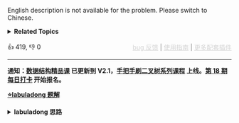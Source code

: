 English description is not available for the problem. Please switch to Chinese.
<details><summary><strong>Related Topics</strong></summary>设计 | 双指针 | 数据流 | 排序 | 堆（优先队列）</details><br>

<div>👍 419, 👎 0<span style='float: right;'><span style='color: gray;'><a href='https://github.com/labuladong/fucking-algorithm/discussions/939' target='_blank' style='color: lightgray;text-decoration: underline;'>bug 反馈</a> | <a href='https://labuladong.gitee.io/article/fname.html?fname=jb插件简介' target='_blank' style='color: lightgray;text-decoration: underline;'>使用指南</a> | <a href='https://labuladong.github.io/algo/images/others/%E5%85%A8%E5%AE%B6%E6%A1%B6.jpg' target='_blank' style='color: lightgray;text-decoration: underline;'>更多配套插件</a></span></span></div>

<div id="labuladong"><hr>

**通知：[数据结构精品课](https://aep.h5.xeknow.com/s/1XJHEO) 已更新到 V2.1，[手把手刷二叉树系列课程](https://aep.xet.tech/s/3YGcq3) 上线。[第 18 期每日打卡](https://aep.xet.tech/s/2PLO1n) 开始报名。**



<p><strong><a href="https://labuladong.github.io/article/slug.html?slug=shu-ju-liu-zhong-de-zhong-wei-shu-lcof" target="_blank">⭐️labuladong 题解</a></strong></p>
<details><summary><strong>labuladong 思路</strong></summary>

## 基本思路

这道题和 [295. 数据流的中位数](/problems/find-median-from-data-stream) 相同。

本题的核心思路是使用两个优先级队列。

![](https://labuladong.github.io/pictures/中位数/1.jpeg)


小的倒三角就是个大顶堆，梯形就是个小顶堆，中位数可以通过它们的堆顶元素算出来：

![](https://labuladong.github.io/pictures/中位数/2.jpeg)

**详细题解：[一道求中位数的算法题把我整不会了](https://labuladong.github.io/article/fname.html?fname=数据流中位数)**

**标签：二叉堆，[数学](https://mp.weixin.qq.com/mp/appmsgalbum?__biz=MzAxODQxMDM0Mw==&action=getalbum&album_id=2122023604245659649)**

## 解法代码

<div class="tab-panel"><div class="tab-nav">
<button data-tab-item="cpp" class="tab-nav-button btn " data-tab-group="default" onclick="switchTab(this)">cpp🤖</button>

<button data-tab-item="python" class="tab-nav-button btn " data-tab-group="default" onclick="switchTab(this)">python🤖</button>

<button data-tab-item="java" class="tab-nav-button btn active" data-tab-group="default" onclick="switchTab(this)">java🟢</button>

<button data-tab-item="go" class="tab-nav-button btn " data-tab-group="default" onclick="switchTab(this)">go🤖</button>

<button data-tab-item="javascript" class="tab-nav-button btn " data-tab-group="default" onclick="switchTab(this)">javascript🤖</button>
</div><div class="tab-content">
<div data-tab-item="cpp" class="tab-item " data-tab-group="default"><div class="highlight">

```cpp
// 注意：cpp 代码由 chatGPT🤖 根据我的 java 代码翻译，旨在帮助不同背景的读者理解算法逻辑。
// 本代码还未经过力扣测试，仅供参考，如有疑惑，可以参照我写的 java 代码对比查看。

class MedianFinder {
private:
    priority_queue<int, vector<int>, greater<int>> large; // 小顶堆
    priority_queue<int, vector<int>, less<int>> small; // 大顶堆
public:
    MedianFinder() {}/**<extend up -100>![](https://labuladong.github.io/pictures/中位数/2.jpeg) */
    double findMedian() {
        if(large.size() < small.size()) {
            return small.top();
        } else if(large.size() > small.size()) {
            return large.top();
        }
        return (large.top() + small.top()) / 2.0; //如果元素一样多，中位数就是两个堆顶元素平均数/**<extend up -100>![](https://labuladong.github.io/pictures/中位数/1.jpeg) */
    }
    
    void addNum(int num) {
        if(small.size() >= large.size()) {
            small.push(num);
            large.push(small.top());
            small.pop();
        } else {
            large.push(num);
            small.push(large.top());
            large.pop();
        }
    }
};
```

</div></div>

<div data-tab-item="python" class="tab-item " data-tab-group="default"><div class="highlight">

```python
# 注意：python 代码由 chatGPT🤖 根据我的 java 代码翻译，旨在帮助不同背景的读者理解算法逻辑。
# 本代码还未经过力扣测试，仅供参考，如有疑惑，可以参照我写的 java 代码对比查看。

from queue import PriorityQueue

class MedianFinder:
    def __init__(self):
        # 小顶堆
        self.large = PriorityQueue()
        # 大顶堆
        self.small = PriorityQueue(lambda a,b : b-a)

    def findMedian(self) -> float: # <extend up -100>![](https://labuladong.github.io/pictures/中位数/2.jpeg) #
        # 如果元素不一样多，多的那个堆的堆顶元素就是中位数
        if self.large.qsize() < self.small.qsize():
            return self.small.queue[0]
        elif self.large.qsize() > self.small.qsize():
            return self.large.queue[0]
        # 如果元素一样多，两个堆堆顶元素的平均数是中位数
        return (self.large.queue[0] + self.small.queue[0]) / 2.0 # <extend up -100>![](https://labuladong.github.io/pictures/中位数/1.jpeg) #

    def addNum(self, num: int) -> None:
        if self.small.qsize() >= self.large.qsize():
            self.small.put(num)
            self.large.put(self.small.get())
        else:
            self.large.put(num)
            self.small.put(self.large.get())
```

</div></div>

<div data-tab-item="java" class="tab-item active" data-tab-group="default"><div class="highlight">

```java
class MedianFinder {
    private PriorityQueue<Integer> large;
    private PriorityQueue<Integer> small;

    public MedianFinder() {
        // 小顶堆
        large = new PriorityQueue<>();
        // 大顶堆
        small = new PriorityQueue<>((a, b) -> {
            return b - a;
        });
    }

    public double findMedian() {/**<extend up -100>![](https://labuladong.github.io/pictures/中位数/2.jpeg) */
        // 如果元素不一样多，多的那个堆的堆顶元素就是中位数
        if (large.size() < small.size()) {
            return small.peek();
        } else if (large.size() > small.size()) {
            return large.peek();
        }
        // 如果元素一样多，两个堆堆顶元素的平均数是中位数
        return (large.peek() + small.peek()) / 2.0;/**<extend up -100>![](https://labuladong.github.io/pictures/中位数/1.jpeg) */
    }

    public void addNum(int num) {
        if (small.size() >= large.size()) {
            small.offer(num);
            large.offer(small.poll());
        } else {
            large.offer(num);
            small.offer(large.poll());
        }
    }
}
```

</div></div>

<div data-tab-item="go" class="tab-item " data-tab-group="default"><div class="highlight">

```go
// 注意：go 代码由 chatGPT🤖 根据我的 java 代码翻译，旨在帮助不同背景的读者理解算法逻辑。
// 本代码还未经过力扣测试，仅供参考，如有疑惑，可以参照我写的 java 代码对比查看。

func addTwoNumbers(l1 *ListNode, l2 *ListNode) *ListNode {
    var carry int
    var result *ListNode
    var head *ListNode
    for l1 != nil || l2 != nil || carry != 0 {
        sum := 0
        if l1 != nil {
            sum += l1.Val
            l1 = l1.Next
        }
        if l2 != nil {
            sum += l2.Val
            l2 = l2.Next
        }
        sum += carry
        carry = sum / 10
        node := &ListNode{Val: sum % 10} // 求和的处理
        if result == nil {
            result = node
            head = node
        } else {
            result.Next = node
            result = result.Next
        }
    }
    return head
}
```

</div></div>

<div data-tab-item="javascript" class="tab-item " data-tab-group="default"><div class="highlight">

```javascript
// 注意：javascript 代码由 chatGPT🤖 根据我的 java 代码翻译，旨在帮助不同背景的读者理解算法逻辑。
// 本代码还未经过力扣测试，仅供参考，如有疑惑，可以参照我写的 java 代码对比查看。

/**
 * 现有一个按非递减顺序排序的整数数组 nums。
 * 请你删除重复出现的元素，使每个元素只出现一次。
 * 返回删除后数组的新长度。
 * 不要使用额外的数组空间，必须在原地修改输入数组并在使用 O(1) 额外空间的条件下完成。
 * 
 * 给定 nums = [0,0,1,1,1,2,2,3,3,4],
 * 
 * 返回 新长度5, 并且原数组 nums 的前五个元素为 0、1、2、3 和 4。
 * 
 * 你不需要考虑数组中超出新长度后面的元素。
 */

/**
 * 思路很简单，因为数组已经是非递减排列的了，意思就是数组中之后会出现比当前下标的值还小的值都会在之前出现，所以我们可以考虑双指针法。
 * 既然想到了双指针，那么要开一个变量储存数组中不重复的个数，这个变量命名为NonDuplicate即可。开始的时候它的值是1，因为第一个数一定是不重复的。
 * 随后，我们遍历数组，比较i和i+1位置的值：
 *  if(nums[i]!==nums[i+1])，则说明num[i+1]是不重复的，此时就将nums[j]赋值为nums[i+1], 非重复数的个数NonDuplicate++
 * 最后再把nums数组中前NonDuplicate个数赋值为nums中各个元素，最后NonDuplicate就是数组中不重复的个数。
 * 时间复杂度：O(n)，因为数组只遍历了一次。
 * 空间复杂度：O(1)，没有利用额外的空间
 */

var removeDuplicates = function(nums) {
    let NonDuplicate =1;
    let n = nums.length;
    let j=0;
    for(let i=0; i<n-1; i++){
        if(nums[i]!==nums[i+1]){
            nums[j] = nums[i+1];
            NonDuplicate++;
            j++;
        }else{
            continue;
        }
    }
    for (;j<n;j++){
        nums.pop();
    }
    return NonDuplicate;
};
```

</div></div>
</div></div>

**类似题目**：
  - [剑指 Offer 41. 数据流中的中位数 🔴](/problems/shu-ju-liu-zhong-de-zhong-wei-shu-lcof/)

</details>
</div>



